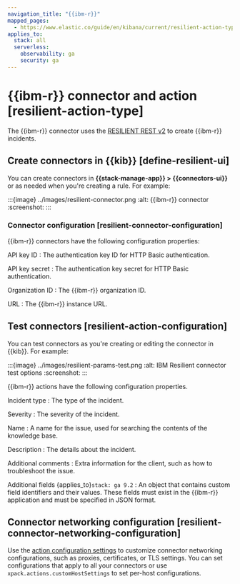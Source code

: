 ```yaml
---
navigation_title: "{{ibm-r}}"
mapped_pages:
  - https://www.elastic.co/guide/en/kibana/current/resilient-action-type.html
applies_to:
  stack: all
  serverless:
    observability: ga
    security: ga
---
```


# {{ibm-r}} connector and action [resilient-action-type]

The {{ibm-r}} connector uses the [RESILIENT REST v2](https://developer.ibm.com/security/resilient/rest/) to create {{ibm-r}} incidents.

## Create connectors in {{kib}} [define-resilient-ui]

You can create connectors in **{{stack-manage-app}} > {{connectors-ui}}** or as needed when you're creating a rule. For example:

:::{image} ../images/resilient-connector.png
:alt: {{ibm-r}} connector
:screenshot:
:::

### Connector configuration [resilient-connector-configuration]

{{ibm-r}} connectors have the following configuration properties:

API key ID
:   The authentication key ID for HTTP Basic authentication.

API key secret
:   The authentication key secret for HTTP Basic authentication.

Organization ID
:   The {{ibm-r}} organization ID.

URL
:   The {{ibm-r}} instance URL.

## Test connectors [resilient-action-configuration]

You can test connectors as you're creating or editing the connector in {{kib}}. For example:

:::{image} ../images/resilient-params-test.png
:alt: IBM Resilient connector test options
:screenshot:
:::

{{ibm-r}} actions have the following configuration properties.

Incident type
:   The type of the incident.

Severity
:   The severity of the incident.

Name
:   A name for the issue, used for searching the contents of the knowledge base.

Description
:   The details about the incident.

Additional comments
:   Extra information for the client, such as how to troubleshoot the issue.

Additional fields {applies_to}`stack: ga 9.2`
:   An object that contains custom field identifiers and their values. These fields must exist in the {{ibm-r}} application and must be specified in JSON format.


## Connector networking configuration [resilient-connector-networking-configuration]

Use the [action configuration settings](/reference/configuration-reference/alerting-settings.md#action-settings) to customize connector networking configurations, such as proxies, certificates, or TLS settings. You can set configurations that apply to all your connectors or use `xpack.actions.customHostSettings` to set per-host configurations.
